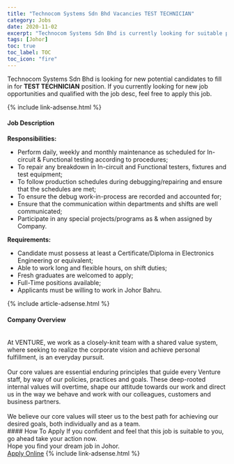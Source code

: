 ```yaml
---
title: "Technocom Systems Sdn Bhd Vacancies TEST TECHNICIAN" 
category: Jobs 
date: 2020-11-02 
excerpt: "Technocom Systems Sdn Bhd is currently looking for suitable person to fill in the TEST TECHNICIAN which positioned at Johor" 
tags: [Johor] 
toc: true 
toc_label: TOC 
toc_icon: "fire" 
--- 
```


<p>Technocom Systems Sdn Bhd is looking for new potential candidates to fill in for <b>TEST TECHNICIAN</b> position. If you currently looking for new job opportunities and qualified with the job desc, feel free to apply this job.
</p>{% include link-adsense.html %} 
<div><div><h4>Job Description</h4></div><div><div><span><div><div><strong>Responsibilities:</strong></div><ul><li>Perform daily, weekly and monthly maintenance as scheduled for In-circuit &amp; Functional testing according to procedures;</li><li>To repair any breakdown in In-circuit and Functional testers, fixtures and test equipment;</li><li>To follow production schedules during debugging/repairing and ensure that the schedules are met;</li><li>To ensure the debug work-in-process are recorded and accounted for;</li><li>Ensure that the communication within departments and shifts are well communicated;</li><li>Participate in any special projects/programs as &amp; when assigned by Company.</li></ul><div><strong>Requirements:</strong></div><ul><li>Candidate must possess at least a Certificate/Diploma in Electronics Engineering or equivalent;</li><li>Able to work long and flexible hours, on shift duties;</li><li>Fresh graduates are welcomed to apply;</li><li>Full-Time positions available;</li><li>Applicants must be willing to work in Johor Bahru.</li></ul></div></span></div></div></div> 
{% include article-adsense.html %} 
<div><div><h4>Company Overview</h4></div><div><div><span><div><div>
<br>
	At VENTURE, we work as a closely-knit team with a shared value system, where seeking to realize the corporate vision and achieve personal fulfillment, is an everyday pursuit.<br>
<br>
	Our core values are essential enduring principles that guide every Venture staff, by way of our policies, practices and goals. These deep-rooted internal values will overtime, shape our attitude towards our work and direct us in the way we behave and work with our colleagues, customers and business partners.<br>
<br>
	We believe our core values will steer us to the best path for achieving our desired goals, both individually and as a team.</div></div></span></div></div></div> 
#### How To Apply 
If you confident and feel that this job is suitable to you, go ahead take your action now. <br/> 
Hope you find your dream job in Johor. <br/> 
<a href="https://www.jobstreet.com.my/en/job/test-technician-4415489?jobId=jobstreet-my-job-4415489&sectionRank=23&token=0~6bc5b52b-2bf5-413e-930c-b62a1ce51b6c&fr=SRP%20View%20In%20New%20Ta" class="btn btn--info" target="_blank" rel="nofollow noopenner">Apply Online</a> 
{% include link-adsense.html %} 